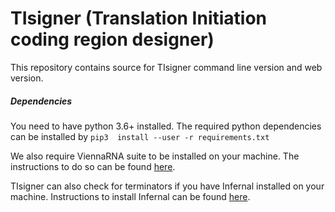 # TIsigner (Translation Initiation coding region designer)
This repository contains source for TIsigner command line version and web version.


##### Dependencies
You need to have python 3.6+ installed. The required python dependencies can be installed by
```pip3  install --user -r requirements.txt ```

We also require ViennaRNA suite to be installed on your machine. The instructions to do so can be found [here](https://www.tbi.univie.ac.at/RNA/documentation.html#install).

TIsigner can also check for terminators if you have Infernal installed on your machine. Instructions to install Infernal can be found [here](http://eddylab.org/infernal/).
